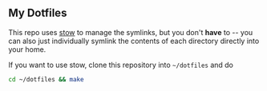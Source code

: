 ## My Dotfiles

This repo uses [stow][] to manage the symlinks, but you don't **have** to --
you can also just individually symlink the contents of each directory directly
into your home.

If you want to use stow, clone this repository into `~/dotfiles` and do

```sh
cd ~/dotfiles && make
```

[stow]: https://www.gnu.org/software/stow/
